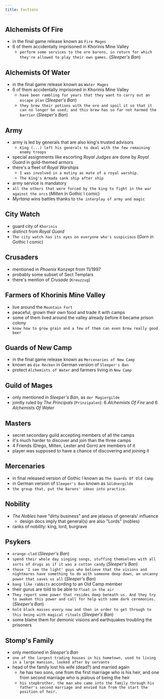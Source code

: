 ```yaml
---
title: Factions
---
```


## Alchemists Of Fire
- in the final game release known as `Fire Mages`
- 6 of them accidentally imprisoned in Khorinis Mine Valley
  - `perform some services to the ore barons, in return for which they're allowed to play their own games.` (_Sleeper's Ban_)

## Alchemists Of Water
- in the final game release known as `Water Mages`
- 6 of them accidentally imprisoned in Khorinis Mine Valley
  - `have been rambling for years that they want to carry out an escape plan` (_Sleeper's Ban_)
  - `they brew their potions with the ore and spoil it so that it can no longer be used; and this brew has so far not harmed the barrier`  (_Sleeper's Ban_)

## Army
- army is led by generals that are also king's trusted advisors
  - `King (...) left his generals to deal with the few remaining enemy troops`
- special assignments like escorting _Royal Judges_ are done by _Royal Guard_ in gold-themed armors
- there's a fleet of _Royal Warships_
  - `I was involved in a mutiny as mate of a royal warship.`
  - `The King's Armada sank ship after ship`
- army service is mandatory 
 - `all the others that were forced by the king to fight in the war against the orcs` (_Milten_ in Gothic I comic)
- _Myrtana_ wins battles thanks to `the interplay of army and magic`

## City Watch
- guard city of `Khorinis`
- distinct from _Royal Guard_
- `The city watch has its eyes on everyone who's suspicious` (_Gorn_ in Gothic I comic)

## Crusaders
- mentioned in _Phoenix_ Konzept from 11/1997
- probably some subset of Sect Templars
- there's mention of _Crusade_ (`Kreuzzug`)

## Farmers of Khorinis Mine Valley
- live around the `Mountain Fort`
- peaceful, grown their own food and trade it with camps
- some of them lived around the valley already before it became prison colony
- `know how to grow grain and a few of them can even brew really good beer`

## Guards of New Camp
- in the final game release known as `Mercenaries of New Camp`
- known as `die Recken` in German version of `Sleeper's Ban`
- protect `Alchemists of Water` and farmers living in `New Camp`

## Guild of Mages
- only mentioned in _Sleeper's Ban_, as `der Magiergilde`
- jointly ruled by _The Principals_ (`Prinzipalen`): 6 _Alchemists Of Fire_ and 6 _Alchemists Of Water_

## Masters
- secret secondary guild accepting members of all the camps
- it's much harder to discover and join than the three camps
- 4 Friends (Diego, Milten, Lester and Gorn) are members of it
- player was supposed to have a chance of discovering and joining it

## Mercenaries
- in final released version of Gothic I known as `The Guards Of Old Camp`
- in German version of `Sleeper's Ban` known as `Söldnergilde`
- `the group that, put the Barons' ideas into practice.`

## Nobility
- _The Nobles_ have "dirty business" and are jelaous of generals' influence
  - design docs imply that general(s) are also "Lords" (nobles)
- ranks of nobility: king, lord, burgrave

## Psykers
- `orange-clad` (_Sleeper's Ban_)
- `spend their whole day singing songs, stuffing themselves with all sorts of drugs as if it was a cotton candy` (_Sleeper's Ban_)
- `those 'I see the light' guys who believe that the visions and nightmares have something to do with someone deep down, an uncanny power that saves us all` (_Sleeper's Ban_)
- `bang like rabbits` according to an Old Camp member
- their gurus are told to be able to `float in the air`
- `They report some power that resides deep beneath us. And they try to awaken this power and call for help with some dark ceremonies.` (_Sleeper's Ban_)
- `hold black masses every now and then in order to get through to this being with magical rituals` (_Sleeper's Ban_)
- some blame them for demonic visions and earthquakes troubling the prisoners

## Stomp's Family
- only mentioned in _Sleeper's Ban_
- `one of the largest trading houses in his hometown, used to living in a large mansion, looked after by servants`
- head of the family lost his wife (dead?) and married again
  - he has two sons, one from the first marriage who is his heir, and one from second marriage who is jealous of being the heir
  - `his stepbrother, the man who came into the family through his father's second marriage and envied him from the start the position of heir.`
